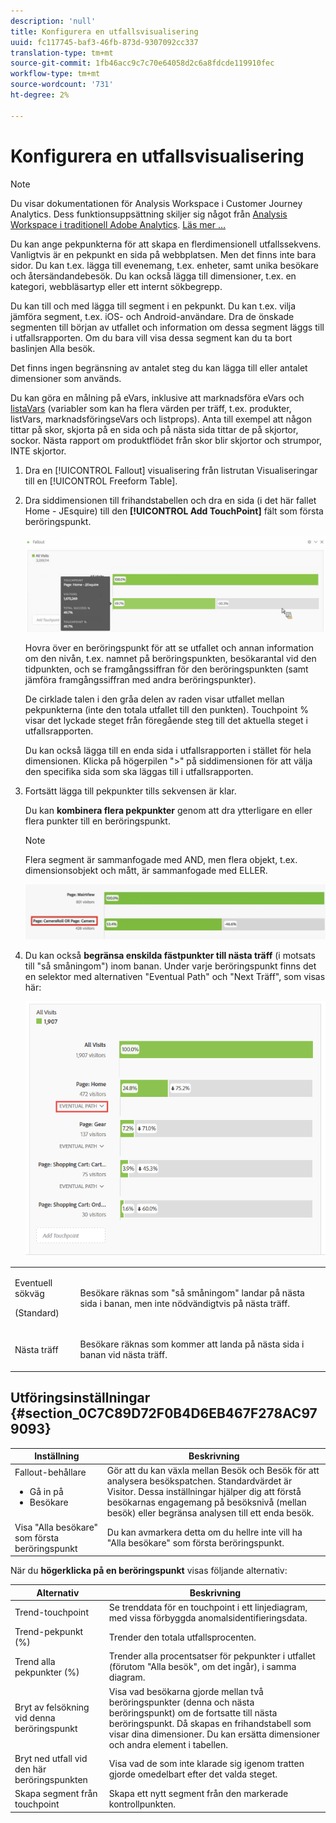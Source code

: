 ```yaml
---
description: 'null'
title: Konfigurera en utfallsvisualisering
uuid: fc117745-baf3-46fb-873d-9307092cc337
translation-type: tm+mt
source-git-commit: 1fb46acc9c7c70e64058d2c6a8fdcde119910fec
workflow-type: tm+mt
source-wordcount: '731'
ht-degree: 2%

---
```



# Konfigurera en utfallsvisualisering

>[!NOTE]
>
>Du visar dokumentationen för Analysis Workspace i Customer Journey Analytics. Dess funktionsuppsättning skiljer sig något från [Analysis Workspace i traditionell Adobe Analytics](https://docs.adobe.com/content/help/en/analytics/analyze/analysis-workspace/home.html). [Läs mer …](/help/getting-started/cja-aa.md)

Du kan ange pekpunkterna för att skapa en flerdimensionell utfallssekvens. Vanligtvis är en pekpunkt en sida på webbplatsen. Men det finns inte bara sidor. Du kan t.ex. lägga till evenemang, t.ex. enheter, samt unika besökare och återsändandebesök. Du kan också lägga till dimensioner, t.ex. en kategori, webbläsartyp eller ett internt sökbegrepp.

Du kan till och med lägga till segment i en pekpunkt. Du kan t.ex. vilja jämföra segment, t.ex. iOS- och Android-användare. Dra de önskade segmenten till början av utfallet och information om dessa segment läggs till i utfallsrapporten. Om du bara vill visa dessa segment kan du ta bort baslinjen Alla besök.

Det finns ingen begränsning av antalet steg du kan lägga till eller antalet dimensioner som används.

Du kan göra en målning på eVars, inklusive att marknadsföra eVars och [listaVars](https://docs.adobe.com/content/help/en/analytics/implementation/vars/page-vars/page-variables.html) (variabler som kan ha flera värden per träff, t.ex. produkter, listVars, marknadsföringseVars och listprops). Anta till exempel att någon tittar på skor, skjorta på en sida och på nästa sida tittar de på skjortor, sockor. Nästa rapport om produktflödet från skor blir skjortor och strumpor, INTE skjortor.

1. Dra en [!UICONTROL Fallout] visualisering från listrutan Visualiseringar till en [!UICONTROL Freeform Table].

1. Dra siddimensionen till frihandstabellen och dra en sida (i det här fallet Home - JEsquire) till den **[!UICONTROL Add TouchPoint]** fält som första beröringspunkt.

   ![](assets/fallout1.png)

   Hovra över en beröringspunkt för att se utfallet och annan information om den nivån, t.ex. namnet på beröringspunkten, besökarantal vid den tidpunkten, och se framgångssiffran för den beröringspunkten (samt jämföra framgångssiffran med andra beröringspunkter).

   De cirklade talen i den gråa delen av raden visar utfallet mellan pekpunkterna (inte den totala utfallet till den punkten). Touchpoint % visar det lyckade steget från föregående steg till det aktuella steget i utfallsrapporten.

   Du kan också lägga till en enda sida i utfallsrapporten i stället för hela dimensionen. Klicka på högerpilen &quot;>&quot; på siddimensionen för att välja den specifika sida som ska läggas till i utfallsrapporten.

1. Fortsätt lägga till pekpunkter tills sekvensen är klar.

   Du kan **kombinera flera pekpunkter** genom att dra ytterligare en eller flera punkter till en beröringspunkt.

   >[!NOTE]
   >
   >Flera segment är sammanfogade med AND, men flera objekt, t.ex. dimensionsobjekt och mått, är sammanfogade med ELLER.

   ![](assets/multiple_obj_touchpoint.png)

1. Du kan också **begränsa enskilda fästpunkter till nästa träff** (i motsats till &quot;så småningom&quot;) inom banan. Under varje beröringspunkt finns det en selektor med alternativen &quot;Eventual Path&quot; och &quot;Next Träff&quot;, som visas här:

   ![](assets/next-hit-eventually.png)

<table id="table_A91D99D9364B41929CC5A5BC907E8985"> 
 <tbody> 
  <tr> 
   <td colname="col1"> <p>Eventuell sökväg </p> <p>(Standard) </p> </td> 
   <td colname="col2"> <p>Besökare räknas som "så småningom" landar på nästa sida i banan, men inte nödvändigtvis på nästa träff. </p> </td> 
  </tr> 
  <tr> 
   <td colname="col1"> <p>Nästa träff </p> </td> 
   <td colname="col2"> <p>Besökare räknas som kommer att landa på nästa sida i banan vid nästa träff. </p> </td> 
  </tr> 
 </tbody> 
</table>

## Utföringsinställningar {#section_0C7C89D72F0B4D6EB467F278AC979093}

| Inställning | Beskrivning |
|--- |--- |
| Fallout-behållare <ul><li>Gå in på</li><li>Besökare</li></ul> | Gör att du kan växla mellan Besök och Besök för att analysera besökspatchen. Standardvärdet är Visitor.  Dessa inställningar hjälper dig att förstå besökarnas engagemang på besöksnivå (mellan besök) eller begränsa analysen till ett enda besök. |
| Visa &quot;Alla besökare&quot; som första beröringspunkt | Du kan avmarkera detta om du hellre inte vill ha &quot;Alla besökare&quot; som första beröringspunkt. |

När du **högerklicka på en beröringspunkt** visas följande alternativ:

| Alternativ | Beskrivning |
|--- |--- |
| Trend-touchpoint | Se trenddata för en touchpoint i ett linjediagram, med vissa förbyggda anomalsidentifieringsdata. |
| Trend-pekpunkt (%) | Trender den totala utfallsprocenten. |
| Trend alla pekpunkter (%) | Trender alla procentsatser för pekpunkter i utfallet (förutom &quot;Alla besök&quot;, om det ingår), i samma diagram. |
| Bryt av felsökning vid denna beröringspunkt | Visa vad besökarna gjorde mellan två beröringspunkter (denna och nästa beröringspunkt) om de fortsatte till nästa beröringspunkt. Då skapas en frihandstabell som visar dina dimensioner. Du kan ersätta dimensioner och andra element i tabellen. |
| Bryt ned utfall vid den här beröringspunkten | Visa vad de som inte klarade sig igenom tratten gjorde omedelbart efter det valda steget. |
| Skapa segment från touchpoint | Skapa ett nytt segment från den markerade kontrollpunkten. |

